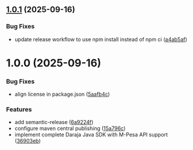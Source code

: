 ## [1.0.1](https://github.com/wmnjuguna/daraja-java-sdk/compare/v1.0.0...v1.0.1) (2025-09-16)


### Bug Fixes

* update release workflow to use npm install instead of npm ci ([a4ab5af](https://github.com/wmnjuguna/daraja-java-sdk/commit/a4ab5af2eb55ac09c3944f2da0eae8951bded2a5))

# 1.0.0 (2025-09-16)


### Bug Fixes

* align license in package.json ([5aafb4c](https://github.com/wmnjuguna/daraja-java-sdk/commit/5aafb4c4aba0319daeaf6de5fbc053237c6f3e05))


### Features

* add semantic-release ([6a9224f](https://github.com/wmnjuguna/daraja-java-sdk/commit/6a9224f3a35a669fb6fa59402a49e80c2ab50be8))
* configure maven central publishing ([15a796c](https://github.com/wmnjuguna/daraja-java-sdk/commit/15a796c95102621af541799758e2164ec7759a6f))
* implement complete Daraja Java SDK with M-Pesa API support ([36903eb](https://github.com/wmnjuguna/daraja-java-sdk/commit/36903eb063ca405cf69d0fe22869962add8d86d1))
